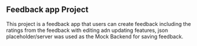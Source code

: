 ## Feedback app Project

This project is a feedback app that users can create feedback including the ratings from the feedback with editing adn updating features, json placeholder/server was used as the Mock Backend for saving feedback.

